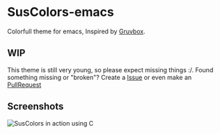 # SusColors-emacs
Colorfull theme for emacs, Inspired by [Gruvbox](https://github.com/morhetz/gruvbox).
## WIP
This theme is still very young, so please expect missing things :/.
Found something missing or "broken"? Create a [Issue](https://github.com/TheSuspiciousWombat/SusColors-emacs/issues/new) or even make an [PullRequest](https://github.com/TheSuspiciousWombat/SusColors-emacs/compare)
## Screenshots
![SusColors in action using C](http://i.imgur.com/T7MFhne.png)

